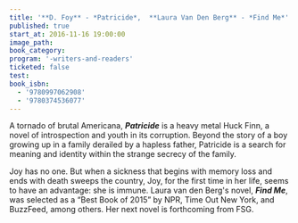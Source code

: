 ```yaml
---
title: '**D. Foy** - *Patricide*,  **Laura Van Den Berg** - *Find Me*'
published: true
start_at: 2016-11-16 19:00:00
image_path:
book_category:
program: '-writers-and-readers'
ticketed: false
test:
book_isbn:
  - '9780997062908'
  - '9780374536077'
---
```



A tornado of brutal Americana, ***Patricide*** is a heavy metal Huck Finn, a novel of introspection and youth in its corruption. Beyond the story of a boy growing up in a family derailed by a hapless father, Patricide is a search for meaning and identity within the strange secrecy of the family.

Joy has no one. But when a sickness that begins with memory loss and ends with death sweeps the country, Joy, for the first time in her life, seems to have an advantage: she is immune. Laura van den Berg's novel, ***Find Me***, was selected as a “Best Book of 2015” by NPR, Time Out New York, and BuzzFeed, among others. Her next novel is forthcoming from FSG.